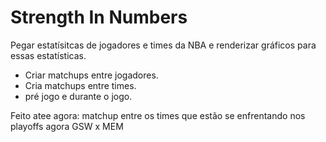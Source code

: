 Strength In Numbers
===================

Pegar estatísitcas de jogadores e times da NBA e renderizar gráficos para essas estatísticas.

- Criar matchups entre jogadores.
- Cria matchups entre times.
- pré jogo e durante o jogo.


Feito atee agora:  matchup entre os times que estão se enfrentando nos playoffs agora GSW x MEM
